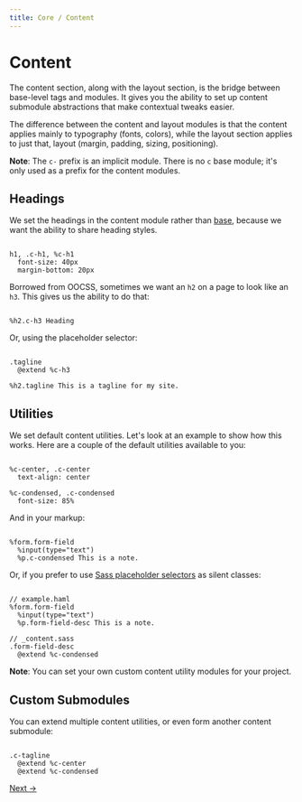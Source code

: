 ```yaml
---
title: Core / Content
---
```


# Content

The content section, along with the layout section, is the bridge between base-level tags and modules. It gives you the ability to set up content submodule abstractions that make contextual tweaks easier.

The difference between the content and layout modules is that the content applies mainly to typography (fonts, colors), while the layout section applies to just that, layout (margin, padding, sizing, positioning).

**Note**: The `c-` prefix is an implicit module. There is no `c` base module; it's only used as a prefix for the content modules.

## Headings

We set the headings in the content module rather than [base](/core/base/), because we want the ability to share heading styles.

```

h1, .c-h1, %c-h1
  font-size: 40px
  margin-bottom: 20px
```

Borrowed from OOCSS, sometimes we want an `h2` on a page to look like an `h3`. This gives us the ability to do that:

```

%h2.c-h3 Heading
```

Or, using the placeholder selector:

```

.tagline
  @extend %c-h3

%h2.tagline This is a tagline for my site.
```

## Utilities

We set default content utilities. Let's look at an example to show how this works. Here are a couple of the default utilities available to you:

```

%c-center, .c-center
  text-align: center

%c-condensed, .c-condensed
  font-size: 85%
```

And in your markup:

```

%form.form-field
  %input(type="text")
  %p.c-condensed This is a note.
```

Or, if you prefer to use [Sass placeholder selectors](http://sass-lang.com/docs/yardoc/file.SASS_REFERENCE.html#placeholder_selectors_) as silent classes:

```

// example.haml
%form.form-field
  %input(type="text")
  %p.form-field-desc This is a note.

// _content.sass
.form-field-desc
  @extend %c-condensed
```

**Note**: You can set your own custom content utility modules for your project.

## Custom Submodules

You can extend multiple content utilities, or even form another content submodule:

```

.c-tagline
  @extend %c-center
  @extend %c-condensed
```

<a class="btn--b" href="/core/layout/">Next &rarr;</a>
